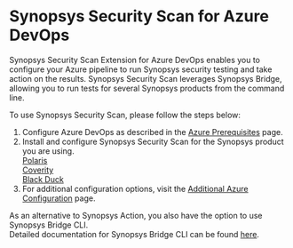 # Synopsys Security Scan for Azure DevOps

Synopsys Security Scan Extension for Azure DevOps enables you to configure your Azure pipeline to run Synopsys security testing and take action on the results.
Synopsys Security Scan leverages Synopsys Bridge, allowing you to run tests for several Synopsys products from the command line.

To use Synopsys Security Scan, please follow the steps below:

1. Configure Azure DevOps as described in the [Azure Prerequisites](https://doc.sig-pages.synopsys.com/bridge/develop/documentation/c_azure-prerequisites.html) page.
2. Install and configure Synopsys Security Scan for the Synopsys product you are using. <br/>
[Polaris](https://doc.sig-pages.synopsys.com/bridge/develop/documentation/c_azure-with-polaris.html) <br/>
[Coverity](https://doc.sig-pages.synopsys.com/bridge/develop/documentation/c_azure-with-coverity.html) <br/>
[Black Duck](https://doc.sig-pages.synopsys.com/bridge/develop/documentation/c_azure-with-blackduck.html)  <br/>
3. For additional configuration options, visit the [Additional Azure Configuration](https://doc.sig-pages.synopsys.com/bridge/develop/documentation/c_additional-azure-parameters.html) page.

As an alternative to Synopsys Action, you also have the option to use Synopsys Bridge CLI. <br/>
Detailed documentation for Synopsys Bridge CLI can be found [here](https://sig-product-docs.synopsys.com/bundle/bridge/page/bridge_1.html).
